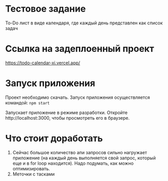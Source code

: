 # Тестовое задание

To-Do лист в виде календаря, где каждый день представлен как список задач

# Ссылка на задеплоенный проект

https://todo-calendar-xi.vercel.app/

# Запуск приложения

Проект необходимо скачать. Запуск приложения осуществляется командой: `npm start`

Запускает приложение в режиме разработки. Откройте http://localhost:3000, чтобы просмотреть его в браузере.

# Что стоит доработать

1. Сейчас большое количество апи запросов сильно нагружает приложение (на каждый день выполняется свой запрос, который еще и в for loop находится). Надо подумать, как можно оптимизировать.
2. Меточки с тасками

